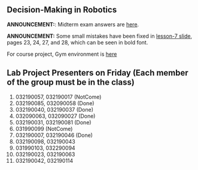## Decision-Making in Robotics

**ANNOUNCEMENT:**: Midterm exam answers are [here](YcK_2024_midterm_answers.docx).

**ANNOUNCEMENT:** Some small mistakes have been fixed in [lesson-7 slide](Lesson-7-term2_updated.pptx), pages 23, 24, 27, and 28, which can be seen in bold font.

For course project, Gym environment is [here](https://www.gymlibrary.dev/index.html)


## Lab Project Presenters on Friday (Each member of the group must be in the class)

1) 032190057, 032190017 (NotCome)
2) 032190085, 032090058 (Done)
3) 032190040, 032190037 (Done)
4) 032090063, 032090027 (Done)
5) 032190031, 032190081 (Done)
6) 031990099 (NotCome)
7) 032190007, 032190046 (Done)
8) 032190098, 032190043
9) 031990103, 032290094
10) 032190023, 032190063
11) 032190042, 032190114
